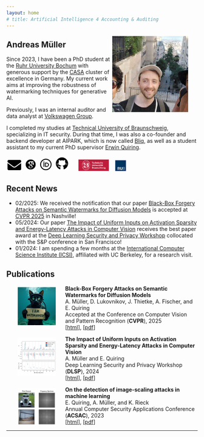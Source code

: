 ```yaml
---
layout: home
# title: Artificial Intelligence 4 Accounting & Auditing
---
```


<img src="images/and.png" height="200" style="float:right; margin:5px 25px 5px 5px">

## **Andreas** Müller

Since 2023, I have been a PhD student at the [Ruhr University Bochum]("https://www.ruhr-uni-bochum.de") with generous support by the <a href="https://casa.rub.de/en/about" rel="noopener noreferrer" target="_blank">CASA</a> cluster of excellence in Germany. My current work aims at improving the robustness of watermarking techniques for generative AI.

Previously, I was an internal auditor and data analyst at [Volkswagen Group]("https://www.volkswagen-group.com/").

I completed my studies at [Technical University of Braunschweig]("https://www.tu-braunschweig.de/"), specializing in IT security. During that time, I was also a co-founder and backend developer at AIPARK, which is now called [Bliq]("https://www.bliq.app/"), as well as a student assistant to my current PhD supervisor [Erwin Quiring]("https://scholar.google.de/citations?user=yR0cDFoAAAAJ&hl=de").


<div style="margin-bottom: 15px;">
  <a href="mailto:andreas.mueller-t1x@ruhr-uni-bochum.de" target="_blank" title="Mail">
    <img src="images/mail.png" height="27" style="margin:3px"></a>
  <a href="https://scholar.google.com/citations?hl=de&user=DtFxQ_IAAAAJ" target="_blank" title="Google Scholar">
    <img src="images/scholar.svg" height="30" style="margin:3px"></a>
  <a href="https://orcid.org/0009-0003-1199-4477" target="_blank" title="ORCID">
    <img src="images/orcid.png" height="30" style="margin:3px"></a>
  <a href="https://github.com/and-mill" target="_blank" title="GitHub">
    <img src="images/github.svg" height="35" style="margin:3px"></a>
  &emsp;
  <a href="https://www.tu-braunschweig.de/" target="_blank" title="TU Braunschweig">
    <img src="images/unibs.png" height="30" style="margin:1px"></a>
  &ensp;
  <a href="https://www.ruhr-uni-bochum.de" target="_blank" title="RUB">
    <img src="images/unirub.png" height="30" style="margin:0px"></a>
</div>

## Recent News

<div style="margin-top: 15px;">
    <ul>
        <li>02/2025: We received the notification that our paper <a href="https://arxiv.org/abs/2412.03283" rel="noopener noreferrer" target="_blank">Black-Box Forgery Attacks on Semantic Watermarks for Diffusion Models</a> is accepted at <a href="https://cvpr.thecvf.com/" rel="noopener noreferrer" target="_blank">CVPR 2025</a> in Nashville!</li>
        <li>05/2024: Our paper <a href="https://arxiv.org/abs/2403.18587" rel="noopener noreferrer" target="_blank">The Impact of Uniform Inputs on Activation Sparsity and Energy-Latency Attacks in Computer Vision</a> receives the best paper award at the <a href="https://dlsp2024.ieee-security.org/" rel="noopener noreferrer" target="_blank">Deep Learning Security and Privacy Workshop</a> collocated with the S&P conference in San Francisco!</li>
        <li>01/2024: I am spending a few months at the <a href="https://www.icsi.berkeley.edu/" rel="noopener noreferrer" target="_blank">International Computer Science Institute (ICSI)</a>, affiliated with UC Berkeley, for a research visit.</li>
    </ul>
</div>

## Publications

<img src="images/forgery_2025.png" height="100" style="float:left; margin:5px 25px 0px 30px">

**Black-Box Forgery Attacks on Semantic Watermarks for Diffusion Models**<br/>
A. Müller, D. Lukovnikov, J. Thietke, A. Fischer, and E. Quiring<br/>
Accepted at the Conference on Computer Vision and Pattern Recognition (**CVPR**), 2025<br/>
[[html](https://arxiv.org/abs/2412.03283)], [[pdf](https://arxiv.org/pdf/2412.03283)]
<br/>

<img src="images/energy_2024.png" height="100" style="float:left; margin:5px 25px 0px 30px">

**The Impact of Uniform Inputs on Activation Sparsity and Energy-Latency Attacks in Computer Vision**<br/>
A. Müller and E. Quiring<br/>
Deep Learning Security and Privacy Workshop (**DLSP**), 2024<br/>
[[html](https://arxiv.org/abs/2403.18587)], [[pdf](https://arxiv.org/pdf/2403.18587)]
<br/>

<img src="images/scaling_2023.png" height="100" style="float:left; margin:5px 25px 0px 30px">

**On the detection of image-scaling attacks in machine learning**<br/>
E. Quiring, A. Müller, and K. Rieck<br/>
Annual Computer Security Applications Conference (**ACSAC**), 2023<br/>
[[html](https://arxiv.org/abs/2310.15085)], [[pdf](https://dl.acm.org/doi/pdf/10.1145/3627106.3627134)]
<br/>

---
